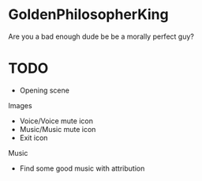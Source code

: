 # GoldenPhilosopherKing
Are you a bad enough dude be be a morally perfect guy?


# TODO

- Opening scene

Images
- Voice/Voice mute icon
- Music/Music mute icon
- Exit icon

Music
- Find some good music with attribution